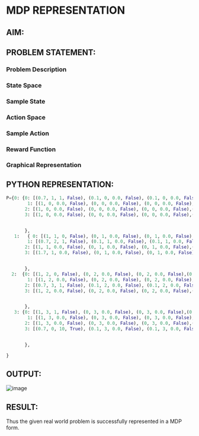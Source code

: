 # MDP REPRESENTATION

## AIM:


## PROBLEM STATEMENT:

### Problem Description


### State Space


### Sample State


### Action Space

### Sample Action


### Reward Function


### Graphical Representation


## PYTHON REPRESENTATION:
```py
P={0: {0: [(0.7, 1, 1, False), (0.1, 0, 0.0, False), (0.1, 0, 0.0, False),(0.1, 0, 0.0, False)],
        1: [(1, 0, 0.0, False), (0, 0, 0.0, False), (0, 0, 0.0, False),(0, 0, 0.0, False)],
       2: [(1, 0, 0.0, False), (0, 0, 0.0, False), (0, 0, 0.0, False),(0, 0, 0.0, False)],
       3: [(1, 0, 0.0, False), (0, 0, 0.0, False), (0, 0, 0.0, False),(0, 0, 0.0, False)],


       },
   1:   { 0: [(1, 1, 0, False), (0, 1, 0.0, False), (0, 1, 0.0, False),(0, 1, 0.0, False)],
        1: [(0.7, 2, 1, False), (0.1, 1, 0.0, False), (0.1, 1, 0.0, False),(0.1, 1, 0.0, False)],
       2: [(1, 1, 0.0, False), (0, 1, 0.0, False), (0, 1, 0.0, False),(0, 1, 0.0, False)],
       3: [(1.7, 1, 0.0, False), (0, 1, 0.0, False), (0, 1, 0.0, False),(0, 1, 0.0, False)],


       },
  2:  {0: [(1, 2, 0, False), (0, 2, 0.0, False), (0, 2, 0.0, False),(0, 2, 0.0, False)],
        1: [(1, 2, 0.0, False), (0, 2, 0.0, False), (0, 2, 0.0, False),(0, 2, 0.0, False)],
       2: [(0.7, 3, 1, False), (0.1, 2, 0.0, False), (0.1, 2, 0.0, False),(0.1, 2, 0.0, False)],
       3: [(1, 2, 0.0, False), (0, 2, 0.0, False), (0, 2, 0.0, False),(0, 2, 0.0, False)],


       },
   3: {0: [(1, 3, 1, False), (0, 3, 0.0, False), (0, 3, 0.0, False),(0, 3, 0.0, False)],
        1: [(1, 3, 0.0, False), (0, 3, 0.0, False), (0, 3, 0.0, False),(0, 3, 0.0, False)],
       2: [(1, 3, 0.0, False), (0, 3, 0.0, False), (0, 3, 0.0, False),(0, 3, 0.0, False)],
       3: [(0.7, 0, 10, True), (0.1, 3, 0.0, False), (0.1, 3, 0.0, False),(0.1, 3, 0.0, False)],


       },

}


```

## OUTPUT:
![image](https://github.com/user-attachments/assets/101713a9-7f56-482d-898a-b6d3cf09dc58)


## RESULT:
Thus the given real world problem is successfully represented in a MDP form.

